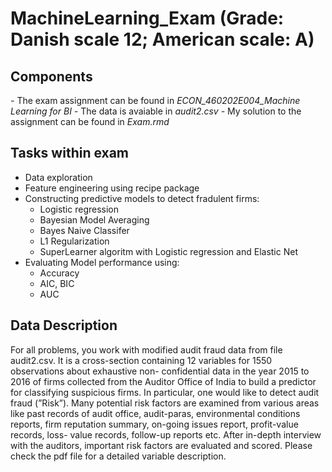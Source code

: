 # MachineLearning_Exam (Grade: Danish scale 12; American scale: A)

## Components
*-* The exam assignment can be found in *ECON_460202E004_Machine Learning for BI*
*-* The data is avaiable in *audit2.csv*
*-* My solution to the assignment can be found in *Exam.rmd*

## Tasks within exam 
* Data exploration 
* Feature engineering using recipe package
* Constructing predictive models to detect fradulent firms:
  * Logistic regression
  * Bayesian Model Averaging
  * Bayes Naive Classifer
  * L1 Regularization
  * SuperLearner algoritm with Logistic regression and Elastic Net
* Evaluating Model performance using:
  * Accuracy
  * AIC, BIC
  * AUC

## Data Description
For all problems, you work with modified audit fraud data from file audit2.csv. It is a cross-section containing 12 variables for 1550 observations about exhaustive non- confidential data in the year 2015 to 2016 of firms collected from the Auditor Office of India to build a predictor for classifying suspicious firms. In particular, one would like to detect audit fraud (”Risk”). Many potential risk factors are examined from various areas like past records of audit office, audit-paras, environmental conditions reports, firm reputation summary, on-going issues report, profit-value records, loss- value records, follow-up reports etc. After in-depth interview with the auditors, important risk factors are evaluated and scored. Please check the pdf file for a detailed variable description.
